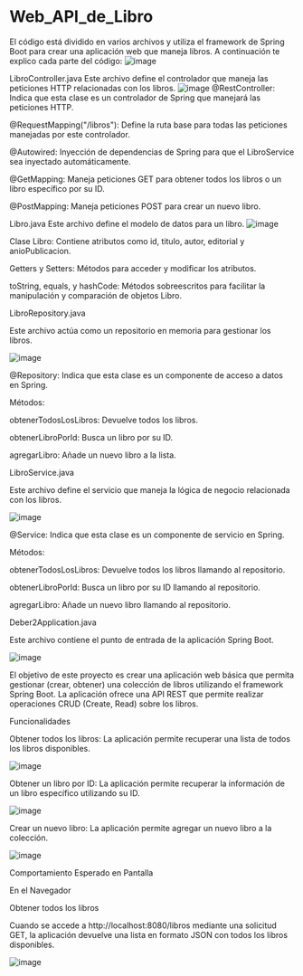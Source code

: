 # Web_API_de_Libro
El código está dividido en varios archivos y utiliza el framework de Spring Boot para crear una aplicación web que maneja libros. A continuación te explico cada parte del código:
![image](https://github.com/Rodriguez-Carbo-Melany/Web_API_de_Libro/assets/170265718/489b9a48-a331-4332-9bb2-7ea8bd38ee1d)

LibroController.java
Este archivo define el controlador que maneja las peticiones HTTP relacionadas con los libros.
![image](https://github.com/Rodriguez-Carbo-Melany/Web_API_de_Libro/assets/170265718/0ebe0a3d-521d-410b-b81b-f070afd12568)
@RestController: Indica que esta clase es un controlador de Spring que manejará las peticiones HTTP.

@RequestMapping("/libros"): Define la ruta base para todas las peticiones manejadas por este controlador.

@Autowired: Inyección de dependencias de Spring para que el LibroService sea inyectado automáticamente.

@GetMapping: Maneja peticiones GET para obtener todos los libros o un libro específico por su ID.

@PostMapping: Maneja peticiones POST para crear un nuevo libro.

Libro.java
Este archivo define el modelo de datos para un libro.
![image](https://github.com/Rodriguez-Carbo-Melany/Web_API_de_Libro/assets/170265718/bcaa231b-c6e4-4298-ba92-b1126e094ccb)

Clase Libro: Contiene atributos como id, titulo, autor, editorial y anioPublicacion.

Getters y Setters: Métodos para acceder y modificar los atributos.

toString, equals, y hashCode: Métodos sobreescritos para facilitar la manipulación y comparación de objetos Libro.

LibroRepository.java

Este archivo actúa como un repositorio en memoria para gestionar los libros.

![image](https://github.com/Rodriguez-Carbo-Melany/Web_API_de_Libro/assets/170265718/cc2d414d-2466-4df2-ac57-bb2f74d5d1dc)

@Repository: Indica que esta clase es un componente de acceso a datos en Spring.

Métodos:

obtenerTodosLosLibros: Devuelve todos los libros.

obtenerLibroPorId: Busca un libro por su ID.

agregarLibro: Añade un nuevo libro a la lista.

LibroService.java

Este archivo define el servicio que maneja la lógica de negocio relacionada con los libros.

![image](https://github.com/Rodriguez-Carbo-Melany/Web_API_de_Libro/assets/170265718/650e04df-aad3-4850-ace1-2f2d4890a0d9)

@Service: Indica que esta clase es un componente de servicio en Spring.

Métodos:

obtenerTodosLosLibros: Devuelve todos los libros llamando al repositorio.

obtenerLibroPorId: Busca un libro por su ID llamando al repositorio.

agregarLibro: Añade un nuevo libro llamando al repositorio.

Deber2Application.java

Este archivo contiene el punto de entrada de la aplicación Spring Boot.

![image](https://github.com/Rodriguez-Carbo-Melany/Web_API_de_Libro/assets/170265718/4717b37f-cf15-4f60-b447-f12b5f3fa7c9)

El objetivo de este proyecto es crear una aplicación web básica que permita gestionar (crear, obtener) una colección de libros utilizando el framework Spring Boot. La 
aplicación ofrece una API REST que permite realizar operaciones CRUD (Create, Read) sobre los libros.

Funcionalidades

Obtener todos los libros: La aplicación permite recuperar una lista de todos los libros disponibles.

![image](https://github.com/Rodriguez-Carbo-Melany/Web_API_de_Libro/assets/170265718/e1882da5-32f4-4cd8-8d1b-d909e4afb01a)

Obtener un libro por ID: La aplicación permite recuperar la información de un libro específico utilizando su ID.

![image](https://github.com/Rodriguez-Carbo-Melany/Web_API_de_Libro/assets/170265718/b65338e7-65ea-4a68-b09c-bad474030d67)

Crear un nuevo libro: La aplicación permite agregar un nuevo libro a la colección.

![image](https://github.com/Rodriguez-Carbo-Melany/Web_API_de_Libro/assets/170265718/fb32e29b-93d3-449d-929a-0bd771b6e31b)

Comportamiento Esperado en Pantalla

En el Navegador

Obtener todos los libros

Cuando se accede a http://localhost:8080/libros mediante una solicitud GET, la aplicación devuelve una lista en formato JSON con todos los libros disponibles.

![image](https://github.com/Rodriguez-Carbo-Melany/Web_API_de_Libro/assets/170265718/ba002225-d06a-46bd-9a23-5019388d0b92)






